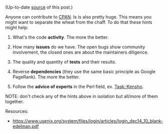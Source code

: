 (Up-to-date
[source](https://github.com/jreisinger/blog/blob/master/posts/finding-good-cpan-module.md)
of this post.)

Anyone can contribute to [CPAN](https://metacpan.org/). Is is also pretty huge. This means you might want to separate the wheat from the chaff. To do that these hints might help:

1. What's the code **activity**. The more the better.

2. How many **issues** do we have. The open bugs show community involvement, the closed ones are about the maintainers diligence.

3. The quality and quantity of **tests** and their results.

4. Reverse **dependencies** (they use the same basic principle as Google PageRank). The more the better.

5. Follow the **advice of experts** in the Perl field, ex. [Task::Kensho](https://metacpan.org/pod/Task::Kensho).

NOTE: don't check any of the hints above in isolation but all/more of them together.

Resources:

* https://www.usenix.org/system/files/login/articles/login_dec14_10_blank-edelman.pdf
